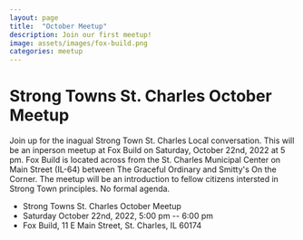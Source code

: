 ```yaml
---
layout: page
title:  "October Meetup"
description: Join our first meetup!
image: assets/images/fox-build.png
categories: meetup
---
```


# Strong Towns St. Charles October Meetup
Join up for the inagual Strong Town St. Charles Local conversation. This will be an inperson meetup at Fox Build on Saturday, October 22nd, 2022 at 5 pm. Fox Build is located across from the St. Charles Municipal Center on Main Street (IL-64) between The Graceful Ordinary and Smitty's On the Corner. The meetup will be an introduction to fellow citizens intersted in Strong Town principles. No formal agenda.

* Strong Towns St. Charles October Meetup
* Saturday October 22nd, 2022, 5:00 pm -- 6:00 pm 
* Fox Build, 11 E Main Street, St. Charles, IL 60174
